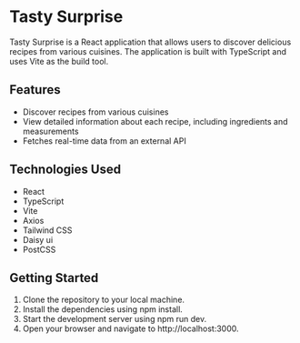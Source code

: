 # Tasty Surprise

Tasty Surprise is a React application that allows users to discover delicious recipes from various cuisines. The application is built with TypeScript and uses Vite as the build tool.

## Features

- Discover recipes from various cuisines
- View detailed information about each recipe, including ingredients and measurements
- Fetches real-time data from an external API

## Technologies Used

- React
- TypeScript
- Vite
- Axios
- Tailwind CSS
- Daisy ui
- PostCSS

## Getting Started

1. Clone the repository to your local machine.
2. Install the dependencies using npm install.
3. Start the development server using npm run dev.
4. Open your browser and navigate to http://localhost:3000.

